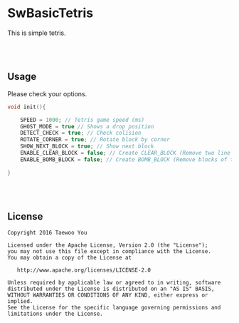 # SwBasicTetris

This is simple tetris.

<br><br>

## Usage
Please check your options.
```c++
void init(){

    SPEED = 1000; // Tetris game speed (ms)
    GHOST_MODE = true // Shows a drop position
    DETECT_CHECK = true; // Check colision
    ROTATE_CORNER = true; // Rotate block by corner
    SHOW_NEXT_BLOCK = true; // Show next block
    ENABLE_CLEAR_BLOCK = false; // Create CLEAR_BLOCK (Remove two line from bottom)
    ENABLE_BOMB_BLOCK = false; // Create BOMB_BLOCK (Remove blocks of the surrounding)
    
}
```


<br><br>
## License

    Copyright 2016 Taewoo You

    Licensed under the Apache License, Version 2.0 (the "License");
    you may not use this file except in compliance with the License.
    You may obtain a copy of the License at

       http://www.apache.org/licenses/LICENSE-2.0

    Unless required by applicable law or agreed to in writing, software
    distributed under the License is distributed on an "AS IS" BASIS,
    WITHOUT WARRANTIES OR CONDITIONS OF ANY KIND, either express or implied.
    See the License for the specific language governing permissions and
    limitations under the License.
